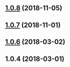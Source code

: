 <a name="1.0.8"></a>
## [1.0.8](https://github.com/tinper-bee/bee-city-select/compare/v1.0.7...v1.0.8) (2018-11-05)



<a name="1.0.7"></a>
## [1.0.7](https://github.com/tinper-bee/bee-city-select/compare/v1.0.6...v1.0.7) (2018-11-01)



<a name="1.0.6"></a>
## [1.0.6](https://github.com/tinper-bee/bee-city-select/compare/v1.0.4...v1.0.6) (2018-03-02)



<a name="1.0.4"></a>
## 1.0.4 (2018-03-01)



